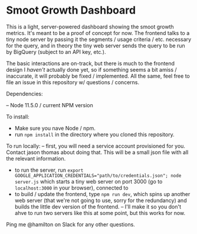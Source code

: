 # Smoot Growth Dashboard

This is a light, server-powered dashboard showing the smoot growth metrics. It's meant to be a proof of concept for now. The frontend talks to a tiny node server by passing it the segments / usage criteria / etc. necessary for the query, and in theory the tiny web server sends the query to be run by BigQuery (subject to an API key, etc.).

The basic interactions are on-track, but there is much to the frontend design I _haven't_ actually done yet, so if something seems a bit amiss / inaccurate, it will probably be fixed / implemented. All the same, feel free to file an issue in this repository w/ questions / concerns.

Dependencies:

– Node 11.5.0 / current NPM version

To install:

- Make sure you nave Node / npm.
- run `npm install` in the directory where you cloned this repository.

To run locally:
– first, you will need a service account provisioned for you. Contact jason thomas about doing that. This will be a small json file with all the relevant information.
- to run the server, run `export GOOGLE_APPLICATION_CREDENTIALS="path/to/credentials.json"; node server.js` which starts a tiny web server on port 3000 (go to `localhost:3000` in your browser), connected to 
- to build / update the frontend, type `npm run dev`, which spins up another web server (that we're not going to use, sorry for the redundancy) and builds the little dev version of the frontend.
– I'll make it so you don't ahve to run two servers like this at some point, but this works for now.



Ping me @hamilton on Slack for any other questions.
